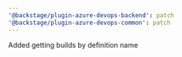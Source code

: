 ```yaml
---
'@backstage/plugin-azure-devops-backend': patch
'@backstage/plugin-azure-devops-common': patch
---
```


Added getting builds by definition name
